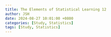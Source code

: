 ```yaml
---
title: The Elements of Statistical Learning 12
author: JSH
date: 2024-08-27 10:01:00 +0800
categories: [Study, Statistics]
tags: [Study, Statistics]
---
```

